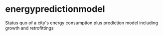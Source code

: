 # energypredictionmodel
Status quo of a city's energy consumption plus prediction model including growth and retrofittings
